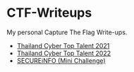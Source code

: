# CTF-Writeups
My personal Capture The Flag Write-ups.

- [Thailand Cyber Top Talent 2021](Thailand%20Cyber%20Top%20Talent%202021)
- [Thailand Cyber Top Talent 2022](Thailand%20Cyber%20Top%20Talent%202022)
- [SECUREiNFO (Mini Challenge)](SECUREiNFO%20CTF)

